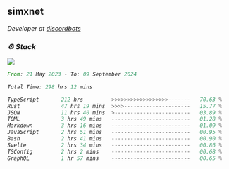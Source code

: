 <h2>simxnet</h2>
<p><em>Developer at <a href="https://github.com/dbotslist">discordbots</a></p>

### ⚙️ Stack
![](https://skillicons.dev/icons?i=git,docker,js,ts,cloudflare,css,deno,express,cpp,rust,arduino,graphql,html,nestjs,react,apollo,bash,lua,nextjs,nodejs,ps,powershell,neovim,postgres,tailwind,prisma)

<!--START_SECTION:waka-->

```rust
From: 21 May 2023 - To: 09 September 2024

Total Time: 298 hrs 12 mins

TypeScript       212 hrs         >>>>>>>>>>>>>>>>>>-------   70.63 %
Rust             47 hrs 19 mins  >>>>---------------------   15.77 %
JSON             11 hrs 40 mins  >------------------------   03.89 %
TOML             3 hrs 49 mins   -------------------------   01.28 %
Markdown         3 hrs 16 mins   -------------------------   01.09 %
JavaScript       2 hrs 51 mins   -------------------------   00.95 %
Bash             2 hrs 41 mins   -------------------------   00.90 %
Svelte           2 hrs 34 mins   -------------------------   00.86 %
TSConfig         2 hrs 2 mins    -------------------------   00.68 %
GraphQL          1 hr 57 mins    -------------------------   00.65 %
```

<!--END_SECTION:waka-->


<!--
<p align="center">
     <a href="https://discord.gg/HhybNhchcC"><img src="https://invidget.switchblade.xyz/sejc7TnX6N" align="center" ><a>
</p> 
-->
